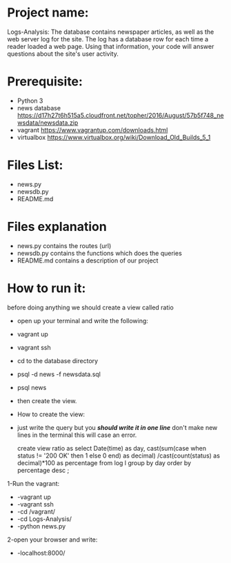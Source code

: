 Project name:  
====================
Logs-Analysis: The database contains newspaper articles, as well as the web server log for the site. The log has a database row for each time a reader loaded a web page. Using that information, your code will answer questions about the site's user activity.

Prerequisite:  
====================
* Python 3
* news database https://d17h27t6h515a5.cloudfront.net/topher/2016/August/57b5f748_newsdata/newsdata.zip
* vagrant https://www.vagrantup.com/downloads.html
* virtualbox  https://www.virtualbox.org/wiki/Download_Old_Builds_5_1

Files List:  
====================
* news.py 
* newsdb.py   
* README.md  

Files explanation  
====================
  * news.py  contains the routes (url)  
  * newsdb.py contains the functions which does the queries
  * README.md contains a description of our project  
  
  How to run it:  
====================
before doing anything we should create a view called ratio 
  * open up your terminal and write the following:
  * vagrant up
  * vagrant ssh
  * cd to the database directory
  * psql -d news -f newsdata.sql
  * psql news
  * then create the view.
  
  * How to create the view:
  * just write the query but you ***should write it in one line*** don't make new lines in the terminal this will case an error.
    
    create view ratio as select Date(time) as day, cast(sum(case when status != '200 OK' then 1 else 0 end) as decimal) /cast(count(status) as decimal)*100  as percentage from log l group by day order by percentage desc ;

 1-Run the vagrant: 
  * -vagrant up
  * -vagrant ssh
  * -cd /vagrant/
  * -cd Logs-Analysis/
  * -python news.py
    
 2-open your browser and write:
  * -localhost:8000/
